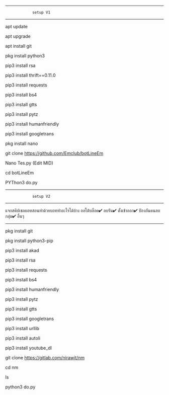 -------------------------------------------
                setup V1
-------------------------------------------
apt update

apt upgrade

apt install git

pkg install python3

pip3 install rsa

pip3 install thrift==0.11.0

pip3 install requests

pip3 install bs4

pip3 install gtts

pip3 install pytz

pip3 install humanfriendly

pip3 install googletrans

pkg install nano

git clone https://github.com/Emclub/botLineEm

Nano Tes.py    (Edit MID)

cd botLineEm

PYThon3 do.py

-------------------------------------------
                setup V2
-------------------------------------------

แจกสคิปเชลบอทสอนทำด้วยบอททำอะไรได้บ้าง ออโต้บล็อค✔ ลบรัน✔ ตั้งเข้าออก✔ ป้องกันคนลบกลุ่ม✔ อื่นๆ
___________________________________________

pkg install git

pkg install python3-pip

pip3 install akad

pip3 install rsa

pip3 install requests

pip3 install bs4

pip3 install humanfriendly

pip3 install pytz

pip3 install gtts

pip3 install googletrans

pip3 install urllib

pip3 install autoli

pip3 install youtube_dl

git clone https://gitlab.com/nirawit/nm

cd nm

ls

python3 do.py

